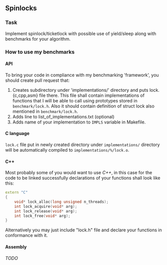 ## Spinlocks

### Task

Implement spinlock/ticketlock with possible use of yield/sleep along with benchmarks for your algorithm.

### How to use my benchmarks

#### API

To bring your code in compliance with my benchmarking 'framework',
you should create pull request that:
1. Creates subdirectory under 'implementations/' directory and puts
   lock.{c,cpp,asm} file there. This file shall contain implementations
   of functions that I will be able to call using prototypes stored in
   `benchmark/lock.h`. Also it should contain definition of struct lock
   also mentioned in `benchmark/lock.h`.
2. Adds line to list\_of\_implementations.txt (optional)
3. Adds name of your implementation to `IMPLS` variable in Makefile.

#### C language

`lock.c` file put in newly created directory under `implementations/`
directory will be automatically compiled to `implementations/%/lock.o`.

#### C++

Most probably some of you would want to use *C++*, in this case
for the code to be linked successfully declarations of your
functions shall look like this:

```c++
extern "C"
{
	void* lock_alloc(long unsigned n_threads);
	int lock_acquire(void* arg);
	int lock_release(void* arg);
	int lock_free(void* arg);
}
```

Alternatively you may just include "lock.h" file and declare your
functions in conformance with it.

#### Assembly

*TODO*
